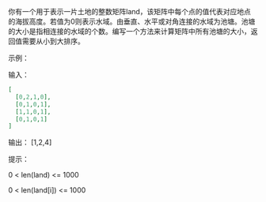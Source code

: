 你有一个用于表示一片土地的整数矩阵land，该矩阵中每个点的值代表对应地点的海拔高度。若值为0则表示水域。由垂直、水平或对角连接的水域为池塘。池塘的大小是指相连接的水域的个数。编写一个方法来计算矩阵中所有池塘的大小，返回值需要从小到大排序。

示例：

输入：
```json
[
  [0,2,1,0],
  [0,1,0,1],
  [1,1,0,1],
  [0,1,0,1]
]
```

输出： [1,2,4]

提示：

0 < len(land) <= 1000

0 < len(land[i]) <= 1000